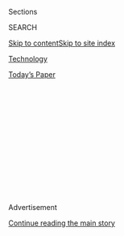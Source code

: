 <div id="app">

<div>

<div>

<div>

<div class="NYTAppHideMasthead css-1q2w90k e1suatyy0">

<div class="section css-ui9rw0 e1suatyy2">

<div class="css-eph4ug er09x8g0">

<div class="css-6n7j50">

</div>

<span class="css-1dv1kvn">Sections</span>

<div class="css-10488qs">

<span class="css-1dv1kvn">SEARCH</span>

</div>

[Skip to content](#site-content)[Skip to site
index](#site-index)

</div>

<div id="masthead-section-label" class="css-1wr3we4 eaxe0e00">

[Technology](https://www.nytimes.com/section/technology)

</div>

<div class="css-10698na e1huz5gh0">

</div>

</div>

<div id="masthead-bar-one" class="section hasLinks css-15hmgas e1csuq9d3">

<div class="css-uqyvli e1csuq9d0">

</div>

<div class="css-1uqjmks e1csuq9d1">

</div>

<div class="css-9e9ivx">

[](https://myaccount.nytimes.com/auth/login?response_type=cookie&client_id=vi)

</div>

<div class="css-1bvtpon e1csuq9d2">

[Today’s
Paper](https://www.nytimes.com/section/todayspaper)

</div>

</div>

</div>

</div>

<div data-aria-hidden="false">

<div id="site-content" data-role="main">

<div>

<div class="css-1aor85t" style="opacity:0.000000001;z-index:-1;visibility:hidden">

<div class="css-1hqnpie">

<div class="css-epjblv">

<span class="css-17xtcya">[Technology](/section/technology)</span><span class="css-x15j1o">|</span><span class="css-fwqvlz">Lawmakers,
United in Their Ire, Lash Out at Big Tech’s
Leaders</span>

</div>

<div class="css-k008qs">

<div class="css-1iwv8en">

<span class="css-18z7m18"></span>

<div>

</div>

</div>

<span class="css-1n6z4y">https://nyti.ms/3hNC8vL</span>

<div class="css-1705lsu">

<div class="css-4xjgmj">

<div class="css-4skfbu" data-role="toolbar" data-aria-label="Social Media Share buttons, Save button, and Comments Panel with current comment count" data-testid="share-tools">

  - 
  - 
  - 
  - 
    
    <div class="css-6n7j50">
    
    </div>

  - 

</div>

</div>

</div>

</div>

</div>

</div>

<div id="NYT_TOP_BANNER_REGION" class="css-13pd83m">

</div>

<div id="top-wrapper" class="css-1sy8kpn">

<div id="top-slug" class="css-l9onyx">

Advertisement

</div>

[Continue reading the main
story](#after-top)

<div class="ad top-wrapper" style="text-align:center;height:100%;display:block;min-height:250px">

<div id="top" class="place-ad" data-position="top" data-size-key="top">

</div>

</div>

<div id="after-top">

</div>

</div>

<div>

<div id="sponsor-wrapper" class="css-1hyfx7x">

<div id="sponsor-slug" class="css-19vbshk">

Supported by

</div>

[Continue reading the main
story](#after-sponsor)

<div id="sponsor" class="ad sponsor-wrapper" style="text-align:center;height:100%;display:block">

</div>

<div id="after-sponsor">

</div>

</div>

<div class="css-186x18t">

</div>

<div class="css-1vkm6nb ehdk2mb0">

# Lawmakers, United in Their Ire, Lash Out at Big Tech’s Leaders

</div>

The chiefs of Amazon, Apple, Google and Facebook faced withering
questions from Democrats about anti-competitive practices and from
Republicans about anti-conservative bias.

<div class="css-79elbk" data-testid="photoviewer-wrapper">

<div class="css-z3e15g" data-testid="photoviewer-wrapper-hidden">

</div>

<div class="css-1a48zt4 ehw59r15" data-testid="photoviewer-children">

![<span class="css-16f3y1r e13ogyst0" data-aria-hidden="true">Mark
Zuckerberg, the Facebook chief executive, was confronted with his own
emails by one lawmaker, who said he had plotted to take out a
competitor.</span><span class="css-cnj6d5 e1z0qqy90" itemprop="copyrightHolder"><span class="css-1ly73wi e1tej78p0">Credit...</span><span><span>Pool
photo by Graeme
Jennings</span></span></span>](https://static01.nyt.com/images/2020/07/30/reader-center/29TECHHEARING-A1/merlin_175077825_5ebc931b-baa1-489a-960c-34e4d845e997-articleLarge.jpg?quality=75&auto=webp&disable=upscale)

</div>

</div>

<div class="css-18e8msd">

<div class="css-vp77d3 epjyd6m0">

<div class="css-1baulvz">

By [<span class="css-1baulvz" itemprop="name">Cecilia
Kang</span>](https://www.nytimes.com/by/cecilia-kang) and
[<span class="css-1baulvz last-byline" itemprop="name">David
McCabe</span>](https://www.nytimes.com/by/david-mccabe)

</div>

</div>

  - 
    
    <div class="css-ld3wwf e16638kd2">
    
    Published July 29, 2020Updated July 31,
    2020
    
    </div>

  - 
    
    <div class="css-4xjgmj">
    
    <div class="css-pvvomx" data-role="toolbar" data-aria-label="Social Media Share buttons, Save button, and Comments Panel with current comment count" data-testid="share-tools">
    
      - 
      - 
      - 
      - 
        
        <div class="css-6n7j50">
        
        </div>
    
      - 
    
    </div>
    
    </div>

</div>

</div>

<div class="section meteredContent css-1r7ky0e" name="articleBody" itemprop="articleBody">

<div class="css-1fanzo5 StoryBodyCompanionColumn">

<div class="css-53u6y8">

WASHINGTON — The chief executives of [Amazon, Apple, Google and
Facebook](https://www.nytimes.com/2020/07/30/podcasts/the-daily/congress-facebook-amazon-google-apple.html),
four tech giants worth nearly $5 trillion combined, [faced withering
questions](https://www.nytimes.com/live/2020/07/29/technology/tech-ceos-hearing-testimony)from
Republican and Democratic lawmakers alike on Wednesday for the tactics
and market dominance that had made their enterprises successful.

For more than five hours, the 15 members of an antitrust panel in the
House lobbed questions and repeatedly interrupted and talked over Jeff
Bezos of Amazon, Tim Cook of Apple, Mark Zuckerberg of Facebook and
Sundar Pichai of Google.

It was the first congressional hearing for some time where Democrats and
Republicans acted as if they had a common foe, though for different
reasons. Democratic lawmakers criticized the tech companies for buying
start-ups to stifle them and for unfairly using their data hoards to
clone and kill off competitors, while Republicans questioned whether the
platforms had muzzled conservative viewpoints and were unpatriotic.

“As gatekeepers to the digital economy, these platforms enjoy the power
to pick winners and losers, shake down small businesses and enrich
themselves while choking off competitors,” said Representative David
Cicilline, Democrat of Rhode Island and chairman of the House Judiciary
Committee’s antitrust subcommittee. “Our founders would not bow before a
king. Nor should we bow before the emperors of the online economy.”

</div>

</div>

<div class="css-1fanzo5 StoryBodyCompanionColumn">

<div class="css-53u6y8">

In response, Mr. Pichai, Mr. Zuckerberg, Mr. Cook and Mr. Bezos, who
testified via videoconference because of the coronavirus pandemic, were
forced to strike a more humble chord. They presented themselves as
participants in enormously competitive and fast-changing digital
marketplaces, and they evaded questions about the decisions that turned
their companies into giants.

“We approach this process with respect and humility, but we make no
concession on the facts,” said Mr. Cook at the outset of his testimony.

Not since [Microsoft stood trial in the
late 1990s](https://www.nytimes.com/1999/02/27/business/microsoft-rests-its-case-ending-on-a-misstep.html)
for antitrust charges have tech chief executives been under such a
microscope for the power of their businesses. With echoes of the
trustbusting of U.S. Steel and Standard Oil more than a century ago and
AT\&T in 1984, the hearing underlined the government’s recognition that
this cohort of tech companies — which wield immense control over
commerce, communications and public discourse — had become the new
trusts of the internet age.

President Trump also used the event to rail against tech power. In a
[post on
Twitter](https://twitter.com/realDonaldTrump/status/1288506554585505793)
before the hearing began, he said that he would issue executive orders
to rein in the companies if Congress did not.

From its conception, the House antitrust hearing was set to be a
spectacle, lining up four of the world’s most powerful executives — with
two of them among the planet’s richest individuals — to answer largely
hostile questions together. While the joint appearance limited sustained
questioning of any one executive, it created a side-by-side image that
recalled the [1994
congressional](https://www.nytimes.com/1994/04/15/us/tobacco-chiefs-say-cigarettes-aren-t-addictive.html)hearing
of top American tobacco executives, who said they did not believe that
cigarettes were addictive.

</div>

</div>

<div class="css-1fanzo5 StoryBodyCompanionColumn">

<div class="css-53u6y8">

House lawmakers, who had opened an investigation into the tech companies
in June 2019, made the most of it. Representative Jerry Nadler, Democrat
of New York, confronted Mr. Zuckerberg with the C.E.O.’s own emails,
saying they showed a plot to take out a young competitor. Representative
Jim Jordan, Republican of Ohio, said Google was biased and asked Mr.
Pichai whether the company would change its products to help elect
Joseph R. Biden for president.

In one of the sharpest exchanges, Representative Pramila Jayapal, a
Washington Democrat, confronted Mr. Bezos on accusations that an Amazon
lawyer had lied to the committee about how the company develops its own
products. She asked him to answer whether it misused data with a yes or
no.

“I can’t answer that question yes or no,” said Mr. Bezos, appearing
rattled.

Yet while the hearing was ripe with theater, any impact will be limited
by antitrust laws that were created a century ago and that are
[imperfect for corralling internet
firms](https://www.nytimes.com/2018/09/07/technology/monopoly-antitrust-lina-khan-amazon.html).
Since the 1980s, enforcement officials have used the notion of consumer
welfare as the predominant test for antitrust violations — generally
meaning that if prices are not going up, the markets are most likely
competitive enough. The tech giants have generally not driven up prices
of digital services or consumer goods; many do not charge at all for
services like Google Maps or Instagram.

While Democrats at the hearing indicated they were more inclined to
change antitrust law, Representative Jim **** Sensenbrenner, Republican
of Wisconsin, said he did not think the laws needed to change. ****
Ultimately, Congress doesn’t have the power to break up the companies.

Still, the proceedings provided fuel to other investigations of the tech
companies by the Justice Department, the Federal Trade Commission and
state attorneys general. The Justice Department is expected to [soon
announce charges against
Google](https://www.nytimes.com/2020/06/25/technology/barr-google-investigation.html)accusing
it of abusing its dominance in online advertising, people with knowledge
of the investigation have said. The [F.T.C. is preparing to question Mr.
Zuckerberg](https://www.nytimes.com/2020/07/17/technology/ftc-facebook-investigation.html)
under oath in its investigation of Facebook’s grip over social
networking and acquisitions of nascent rivals.

“This is a critical juncture in how the Washington policy clash with the
titans of Silicon Valley unfolds,” said Gene Kimmelman, a former Justice
Department antitrust official and a special adviser to the consumer
advocacy group Public Knowledge.

Regulators around the world are also moving to limit the power of the
tech giants. Europe has led the charge with antitrust investigations and
Margrethe Vestager, the region’s top trustbuster, [recently vowed to
take a harder
line](https://www.nytimes.com/2019/11/19/technology/tech-regulator-europe.html)
on the companies. On Wednesday, [Turkey passed
legislation](https://www.nytimes.com/2020/07/29/world/europe/turkey-social-media-control.html)
giving its government sweeping new powers to regulate social media
content.

</div>

</div>

<div class="css-1fanzo5 StoryBodyCompanionColumn">

<div class="css-53u6y8">

The hearing on Wednesday was a turnabout from just a few years ago, when
Facebook, Google, Amazon and Apple were emblems of national pride for
their innovation and growth. But the expanding reach of the four — which
are involved in everything from smartphones to e-commerce to digital
payments — and their stumbles
in[misinformation](https://www.nytimes.com/2020/07/28/technology/virus-video-trump.html),
privacy, [election
interference](https://www.nytimes.com/2018/02/17/technology/indictment-russian-tech-facebook.html)
and labor issues have increasingly raised hackles.

Even so, the companies have continued growing as more people live their
lives online, with all of them expected to post solid financial
performances when they report quarterly earnings on Thursday.

The hearing was made more bizarre by Mr. Bezos, Mr. Cook, Mr. Pichai and
Mr. Zuckerberg dialing in remotely using Cisco’s Webex videoconferencing
service. Lawmakers — who mostly appeared in person wearing masks in a
House hearing room — faced empty chairs and a jumbo screen with the
faces of the executives, who looked soberly into their cameras.

Lawmakers nonetheless drilled down on key moments when the companies had
gained power or allegedly squeezed consumers, competitors and small
businesses. They directed most of their questions to Mr. Zuckerberg and
Mr. Pichai, then to Mr. Bezos, according to[a
tally](https://www.nytimes.com/live/2020/07/29/technology/tech-ceos-hearing-testimony/heres-which-tech-ceo-is-getting-asked-the-most-questions-by-lawmakers)
by The New York Times. Mr. Cook was asked the fewest questions.

The tone of the hearing was set with Mr. Cicilline’s very first
question, directed at Mr. Pichai. “Why does Google steal content from
honest businesses?” Mr. Cicilline asked. Mr. Pichai replied: “Mr.
Chairman, with respect, I disagree with that characterization.”

Mr. Pichai was repeatedly asked about Google’s dominance in search and
how the company was potentially trying to keep users within “a walled
garden.” He said Google had many competitors for specific categories of
search, such as shopping.

Mr. Zuckerberg was asked about Facebook emails where executives
discussed the company’s 2012 acquisition of Instagram as a possible
strategy to take out a nascent competitor. Mr. Zuckerberg said that, in
fact, Instagram’s success had never been guaranteed and was the result
of Facebook’s investment in the product.

</div>

</div>

<div class="css-1fanzo5 StoryBodyCompanionColumn">

<div class="css-53u6y8">

When lawmakers asked Mr. Bezos if Amazon had bullied small merchants, he
said that it was “not how we operate the business” — before being
confronted by an audio recording of a bookseller begging him directly
for relief.

In response to questions about whether Apple favored some app developers
over others, Mr. Cook said there were “open and transparent rules” that
applied “evenly to everyone.”

David Heinemeier Hansson, the co-founder of Basecamp, a
project-management company that has battled with both Google and Apple
over their market power, said the hearing would be irrelevant if the
government did not act to rein in the tech giants.

“What we ultimately need is relief. We don’t just need a historic
moment. We need this to lead to legislation and regulation and
enforcement,” he said.

But, Mr. Heinemeier Hansson added, “thankfully I’ve never been more
optimistic for that than I am right
now.”

</div>

</div>

<div class="audioFigureHeading">

<div class="css-1et479a">

![](https://static01.nyt.com/images/2017/01/29/podcasts/the-daily-album-art/the-daily-album-art-articleInline-v2.jpg?quality=75&auto=webp&disable=upscale)

</div>

### Listen to ‘The Daily’: The Big Tech Hearing

<span class="css-59o34k">A grilling on the power of digital giants in
the internet age.</span>

</div>

<div class="css-qe9gm7">

<div>

</div>

</div>

<div class="css-1fanzo5 StoryBodyCompanionColumn">

<div class="css-53u6y8">

Reporting was contributed by Jack Nicas, Mike Isaac, Daisuke
Wakabayashi, Karen Weise and Kellen Browning.

</div>

</div>

<div>

</div>

</div>

<div>

</div>

<div>

</div>

<div>

</div>

<div>

<div id="bottom-wrapper" class="css-1ede5it">

<div id="bottom-slug" class="css-l9onyx">

Advertisement

</div>

[Continue reading the main
story](#after-bottom)

<div id="bottom" class="ad bottom-wrapper" style="text-align:center;height:100%;display:block;min-height:90px">

</div>

<div id="after-bottom">

</div>

</div>

</div>

</div>

</div>

## Site Index

<div>

</div>

## Site Information Navigation

  - [© <span>2020</span> <span>The New York Times
    Company</span>](https://help.nytimes.com/hc/en-us/articles/115014792127-Copyright-notice)

<!-- end list -->

  - [NYTCo](https://www.nytco.com/)
  - [Contact
    Us](https://help.nytimes.com/hc/en-us/articles/115015385887-Contact-Us)
  - [Work with us](https://www.nytco.com/careers/)
  - [Advertise](https://nytmediakit.com/)
  - [T Brand Studio](http://www.tbrandstudio.com/)
  - [Your Ad
    Choices](https://www.nytimes.com/privacy/cookie-policy#how-do-i-manage-trackers)
  - [Privacy](https://www.nytimes.com/privacy)
  - [Terms of
    Service](https://help.nytimes.com/hc/en-us/articles/115014893428-Terms-of-service)
  - [Terms of
    Sale](https://help.nytimes.com/hc/en-us/articles/115014893968-Terms-of-sale)
  - [Site
    Map](https://spiderbites.nytimes.com)
  - [Help](https://help.nytimes.com/hc/en-us)
  - [Subscriptions](https://www.nytimes.com/subscription?campaignId=37WXW)

</div>

</div>

</div>

</div>
